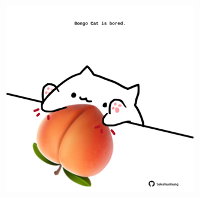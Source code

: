 <!-- built at 11/12/2024, 13:08:02 UTC -->
<p align="center">
  <img width="500" height="500" src="./ReadmeImage.svg">
</p>
